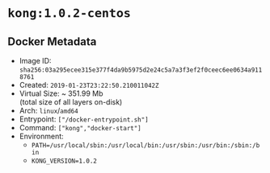 # `kong:1.0.2-centos`

## Docker Metadata

- Image ID: `sha256:03a295ecee315e377f4da9b5975d2e24c5a7a3f3ef2f0ceec6ee0634a9118761`
- Created: `2019-01-23T23:22:50.210011042Z`
- Virtual Size: ~ 351.99 Mb  
  (total size of all layers on-disk)
- Arch: `linux`/`amd64`
- Entrypoint: `["/docker-entrypoint.sh"]`
- Command: `["kong","docker-start"]`
- Environment:
  - `PATH=/usr/local/sbin:/usr/local/bin:/usr/sbin:/usr/bin:/sbin:/bin`
  - `KONG_VERSION=1.0.2`
